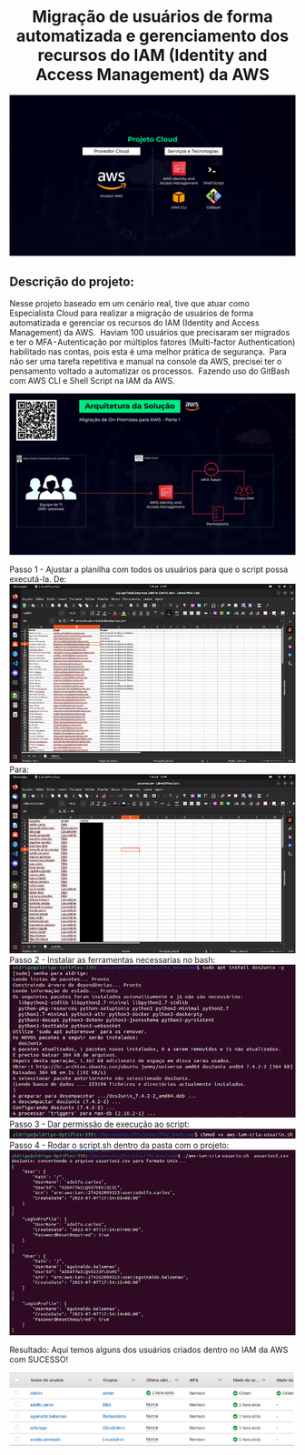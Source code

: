 <p align="center">
  <h1 align="center">Migração de usuários de forma automatizada e gerenciamento dos recursos do IAM (Identity and Access Management) da AWS</h1>
</p>

![Capa](PORTFOLIOPROJETOSAWSMODULO2_CAPA-220608-211757.png)

## Descrição do projeto:
Nesse projeto baseado em um cenário real, tive que atuar como Especialista Cloud para realizar a migração de usuários de forma automatizada e gerenciar os recursos do IAM (Identity and Access Management) da AWS.
 Haviam 100 usuários que precisaram ser migrados e ter o MFA - Autenticação por múltiplos fatores (Multi-factor Authentication) habilitado nas contas, pois esta é uma melhor prática de segurança.
 Para não ser uma tarefa repetitiva e manual na console da AWS, precisei ter o pensamento voltado a automatizar os processos.
 Fazendo uso do GitBash com AWS CLI e Shell Script na IAM da AWS.

![Arquitetura](PORTFOLIOPROJETOAWSMODULO2_ARQUITETURA-220608-211757.png)

Passo 1 - Ajustar a planilha com todos os usuários para que o script possa executá-la.
De:
![Planilha antes](image.png)
Para:
![Planilha depois](image-1.png)
Passo 2 -  Instalar as ferramentas necessarias no bash:
![Script de instalação](image-2.png)
Passo 3 - Dar permissão de execução ao script:
![Script de permissão](image-3.png)
Passo 4 - Rodar o script.sh dentro da pasta com o projeto:
![Script de automação rodando](image-4.png)

Resultado:
Aqui temos alguns dos usuários criados dentro no IAM da AWS com SUCESSO!

![suários criados](image-5.png)
